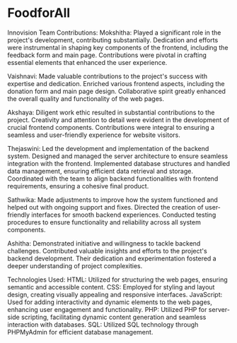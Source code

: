 # FoodforAll
Innovision Team 
Contributions:
Mokshitha:
Played a significant role in the project's development, contributing substantially.
Dedication and efforts were instrumental in shaping key components of the frontend, including the feedback form and main page.
Contributions were pivotal in crafting essential elements that enhanced the user experience.

Vaishnavi:
Made valuable contributions to the project's success with expertise and dedication.
Enriched various frontend aspects, including the donation form and main page design.
Collaborative spirit greatly enhanced the overall quality and functionality of the web pages.

Akshaya:
Diligent work ethic resulted in substantial contributions to the project.
Creativity and attention to detail were evident in the development of crucial frontend components.
Contributions were integral to ensuring a seamless and user-friendly experience for website visitors.

Thejaswini:
Led the development and implementation of the backend system.
Designed and managed the server architecture to ensure seamless integration with the frontend.
Implemented database structures and handled data management, ensuring efficient data retrieval and storage.
Coordinated with the team to align backend functionalities with frontend requirements, ensuring a cohesive final product.

Sathwika:
Made adjustments to improve how the system functioned and helped out with ongoing support and fixes.
Directed the creation of user-friendly interfaces for smooth backend experiences.
Conducted testing procedures to ensure functionality and reliability across all system components. 

Ashitha: 
Demonstrated initiative and willingness to tackle backend challenges.
Contributed valuable insights and efforts to the project's backend development.
Their dedication and experimentation fostered a deeper understanding of project complexities.


Technologies Used:
HTML: Utilized for structuring the web pages, ensuring semantic and accessible content.
CSS: Employed for styling and layout design, creating visually appealing and responsive interfaces.
JavaScript: Used for adding interactivity and dynamic elements to the web pages, enhancing user engagement and functionality.
PHP: Utilized PHP for server-side scripting, facilitating dynamic content generation and seamless interaction with databases.
SQL: Utilized SQL technology through PHPMyAdmin for efficient database management.

